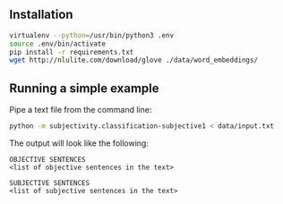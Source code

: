 Installation
------------

```bash
virtualenv --python=/usr/bin/python3 .env 
source .env/bin/activate 
pip install -r requirements.txt
wget http://nlulite.com/download/glove ./data/word_embeddings/
```

Running a simple example
------------------------

Pipe a text file from the command line: 
```bash
python -m subjectivity.classification-subjective1 < data/input.txt
```

The output will look like the following:
```text
OBJECTIVE SENTENCES
<list of objective sentences in the text>

SUBJECTIVE SENTENCES
<list of subjective sentences in the text>
```
